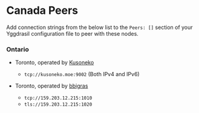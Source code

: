 # Canada Peers

Add connection strings from the below list to the `Peers: []` section of your
Yggdrasil configuration file to peer with these nodes.

### Ontario

* Toronto, operated by [Kusoneko](https://github.com/Kusoneko)
  * `tcp://kusoneko.moe:9002` (Both IPv4 and IPv6)

* Toronto, operated by [bbigras](https://matrix.to/#/@bbigras:matrix.org)
  * `tcp://159.203.12.215:1010`
  * `tls://159.203.12.215:1020`
